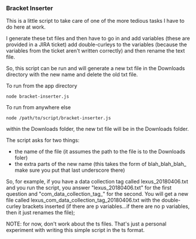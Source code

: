 ### Bracket Inserter

This is a little script to take care of one of the more tedious tasks I have to do here at work.

I generate these txt files and then have to go in and add variables (these are provided in a JIRA ticket) add double-curleys to the variables (because the variables from the ticket aren't written correctly) and then rename the text file.

So, this script can be run and will generate a new txt file in the Downloads directory with the new name and delete the old txt file.

To run from the app directory

```
node bracket-inserter.js
```

To run from anywhere else

```
node /path/to/script/bracket-inserter.js
```

within the Downloads folder, the new txt file will be in the Downloads folder.

The script asks for two things:
* the name of the file (it assumes the path to the file is to the Downloads foler)
* the extra parts of the new name (this takes the form of blah_blah_blah_  make sure you put that last underscore there)

So, for example, if you have a data collection tag called lexus_20180406.txt and you run the script, you answer "lexus_20180406.txt" for the first question and "com_data_collection_tag_" for the second. You will get a new file called lexus_com_data_collection_tag_20180406.txt with the double-curley brackets inserted (if there are p variables...if there are no p variables, then it just renames the file);

NOTE: for now, don't work about the ts files. That's just a personal experiment with writing this simple script in the ts format.